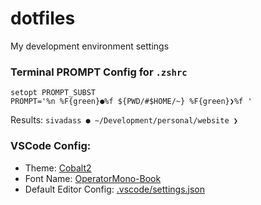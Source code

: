 # dotfiles

My development environment settings

### Terminal PROMPT Config for `.zshrc`

```
setopt PROMPT_SUBST
PROMPT='%n %F{green}●%f ${PWD/#$HOME/~} %F{green}❯%f '
```

Results: `sivadass ● ~/Development/personal/website ❯`

### VSCode Config:

- Theme: [Cobalt2](https://marketplace.visualstudio.com/items?itemName=wesbos.theme-cobalt2)
- Font Name: [OperatorMono-Book](/fonts/OperatorMono-Book.otf)
- Default Editor Config: [.vscode/settings.json](.vscode/settings.json)
